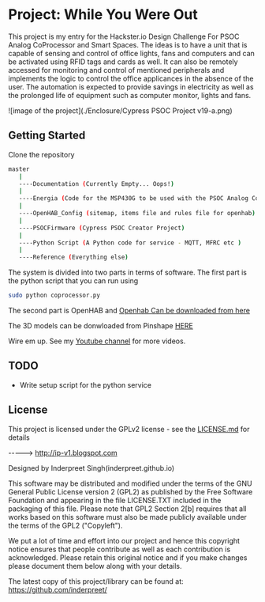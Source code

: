 # Project: While You Were Out

This project is my entry for the Hackster.io Design Challenge For PSOC Analog CoProcessor and Smart Spaces. The ideas is to have a unit that is capable of sensing and control of office lights, fans and computers and can be activated using RFID tags and cards as well. It can also be remotely accessed for monitoring and control of mentioned peripherals and implements the logic to control the office applicances in the absence of the user. The automation is expected to provide savings in electricity as well as the prolonged life of equipment such as computer monitor, lights and fans.

![image of the project](./Enclosure/Cypress PSOC Project v19-a.png)


## Getting Started

Clone the repository 
```bash
master
   |
   ----Documentation (Currently Empty... Oops!)
   |
   ----Energia (Code for the MSP430G to be used with the PSOC Analog CoProcessor Board)
   |
   ----OpenHAB_Config (sitemap, items file and rules file for openhab)
   |
   ----PSOCFirmware (Cypress PSOC Creator Project)
   |
   ----Python Script (A Python code for service - MQTT, MFRC etc )
   |
   ----Reference (Everything else)
```

The system is divided into two parts in terms of software. The first part is the python script that you can run using 

```bash
sudo python coprocessor.py
```

The second part is OpenHAB and 
[Openhab Can be downloaded from here](https://openhab.org)


The 3D models can be donwloaded from Pinshape [HERE](https://pinshape.com/items/32437-3d-printed-psoc-while-you-were-out)

Wire em up. See my [Youtube channel](https://youtube.com/c/InderpreetSingh) for more videos.


## TODO
- Write setup script for the python service

## License

This project is licensed under the GPLv2 license - see the [LICENSE.md](LICENSE.md) for details

-----> http://ip-v1.blogspot.com

Designed by Inderpreet Singh(inderpreet.github.io)

This software may be distributed and modified under the terms of the GNU
General Public License version 2 (GPL2) as published by the Free Software
Foundation and appearing in the file LICENSE.TXT included in the packaging of
this file. Please note that GPL2 Section 2[b] requires that all works based
on this software must also be made publicly available under the terms of
the GPL2 ("Copyleft").

We put a lot of time and effort into our project and hence this copyright 
notice ensures that people contribute as well as each contribution is 
acknowledged. Please retain this original notice and if you make changes
please document them below along with your details.

The latest copy of this project/library can be found at: 
https://github.com/inderpreet/
